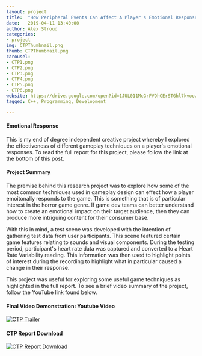 ```yaml
---
layout: project
title:  "How Peripheral Events Can Affect A Player's Emotional Responses - CTP Project"
date:   2019-04-11 13:40:00
author: Alex Stroud
categories:
- project
img: CTPThumbnail.png
thumb: CTPThumbnail.png
carousel:
- CTP1.png
- CTP2.png
- CTP3.png
- CTP4.png
- CTP5.png
- CTP6.png
website: https://drive.google.com/open?id=1JUL011McGrFVOhCErSTGhl7kvoozzE2l
tagged: C++, Programming, Development

---
```


#### Emotional Response

This is my end of degree independent creative project whereby I explored the effectiveness of different gameplay techniques on a player's emotional responses. To read the full report for this project, please follow the link at the bottom of this post.


#### Project Summary

The premise behind this research project was to explore how some of the most common techniques used in gameplay design can effect how a player emoitonally responds to the game. This is something that is of particular interest in the horror game genre. If game dev teams can better understand how to create an emotional impact on their target audience, then they can produce more intriguing content for their consumer base.

With this in mind, a test scene was developed with the intention of gathering test data from user participants. This scene featured certain game features relating to sounds and visual components. During the testing period, participant's heart rate data was captured and converted to a Heart Rate Variability reading. This information was then used to highlight points of interest during the recording to highlight what in particular caused a change in their response.

This project was useful for exploring some useful game techniques as highlighted in the full report. To see a brief video summary of the project, follow the YouTube link found below.


#### Final Video Demonstration: Youtube Video
[![CTP Trailer](https://img.youtube.com/vi/cFXJSyragb4/0.jpg)](https://youtu.be/cFXJSyragb4 "CTP Trailer")

#### CTP Report Download
[![CTP Report Download](https://i.gyazo.com/3d93ba6d8c26d2a68721773d14f5ec5b.png)](https://drive.google.com/open?id=1JUL011McGrFVOhCErSTGhl7kvoozzE2l "Kachiku64 Trailer")



